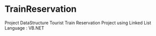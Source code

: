 # TrainReservation
Project DataStructure
Tourist Train Reservation Project using Linked List
Language : VB.NET
